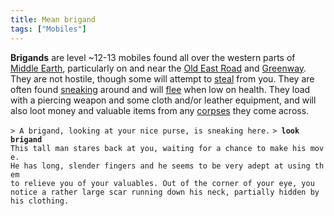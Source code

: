 ```yaml
---
title: Mean brigand
tags: ["Mobiles"]
---
```

**Brigands** are level ~12-13 mobiles found all over the western parts
of [Middle Earth](Middle_Earth "wikilink"), particularly on and near the
[Old East Road](Old_East_Road "wikilink") and
[Greenway](Greenway "wikilink"). They are not hostile, though some will
attempt to [steal](steal "wikilink") from you. They are often found
[sneaking](sneak "wikilink") around and will [flee](flee "wikilink")
when low on health. They load with a piercing weapon and some cloth
and/or leather equipment, and will also loot money and valuable items
from any [corpses](corpse "wikilink") they come across.

`> A brigand, looking at your nice purse, is sneaking here.`
`> `**`look brigand`**
`This tall man stares back at you, waiting for a chance to make his move.`
`He has long, slender fingers and he seems to be very adept at using them`
`to relieve you of your valuables. Out of the corner of your eye, you`
`notice a rather large scar running down his neck, partially hidden by`
`his clothing.`
